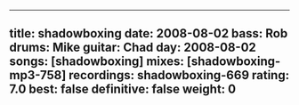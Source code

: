 
---
title: shadowboxing
date: 2008-08-02
bass:	Rob
drums:	Mike
guitar:	Chad
day: 2008-08-02
songs: [shadowboxing]
mixes: [shadowboxing-mp3-758]
recordings: shadowboxing-669
rating: 7.0
best: false
definitive: false
weight: 0
---

